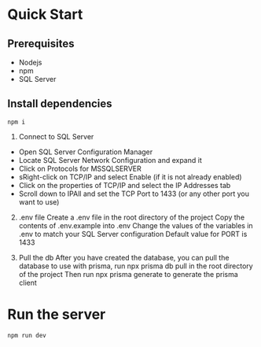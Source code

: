 # Quick Start
## Prerequisites
- Nodejs
- npm
- SQL Server

## Install dependencies
`
npm i
`
1. Connect to SQL Server
- Open SQL Server Configuration Manager
- Locate SQL Server Network Configuration and expand it
- Click on Protocols for MSSQLSERVER
- sRight-click on TCP/IP and select Enable (if it is not already enabled)
- Click on the properties of TCP/IP and select the IP Addresses tab
- Scroll down to IPAll and set the TCP Port to 1433 (or any other port you want to use)


2. .env file
Create a .env file in the root directory of the project
Copy the contents of .env.example into .env
Change the values of the variables in .env to match your SQL Server configuration
Default value for PORT is 1433


3. Pull the db
After you have created the database, you can pull the database to use with prisma, run npx prisma db pull in the root directory of the project
Then run npx prisma generate to generate the prisma client

# Run the server
`
npm run dev
`